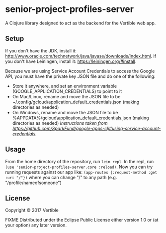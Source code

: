 # senior-project-profiles-server

A Clojure library designed to act as the backend for the Vertible web app.

## Setup

If you don't have the JDK, install it: http://www.oracle.com/technetwork/java/javase/downloads/index.html.
If you don't have Leiningen, install it: https://leiningen.org/#install.

Because we are using Service Account Credentials to access the Google API, you must have the private key JSON file and do one of the following:
 * Store it anywhere, and set an environment variable (GOOGLE\_APPLICATION\_CREDENTIALS) to point to it
 * On Mac/Linux, rename and move the JSON file to be ~/.config/gcloud/application\_default\_credentials.json (making directories as needed)
 * On Windows, rename and move the JSON file to be %APPDATA%\gcloud\application\_default\_credentials.json (making directories as needed)
 _Instructions taken from https://github.com/SparkFund/google-apps-clj#using-service-account-credentials._

## Usage

From the home directory of the repository, run ````lein repl````.
In the repl, run ````(use 'senior-project-profiles-server.core :reload)````.
Now you can try running requests against our app like:
````(app-routes {:request-method :get :uri "/"})````
where you can change "/" to any path (e.g. "/profile/nameofsomeone")

## License

Copyright © 2017 Vertible

FIXME
Distributed under the Eclipse Public License either version 1.0 or (at
your option) any later version.
